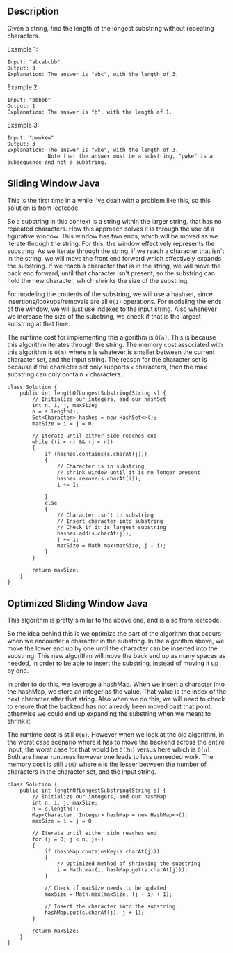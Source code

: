 ## Description

Given a string, find the length of the longest substring without repeating characters.

Example 1:

```
Input: "abcabcbb"
Output: 3 
Explanation: The answer is "abc", with the length of 3. 
```

Example 2:

```
Input: "bbbbb"
Output: 1
Explanation: The answer is "b", with the length of 1.
```

Example 3:

```
Input: "pwwkew"
Output: 3
Explanation: The answer is "wke", with the length of 3. 
             Note that the answer must be a substring, "pwke" is a subsequence and not a substring.
```

## Sliding Window Java

This is the first time in a while I've dealt with a problem like this, so this solution is from leetcode.

So a substring in this context is a string within the larger string, that has no repeated characters. How this approach solves it is through the use of a figurative window. This window has two ends, which will be moved as we iterate through the string. For this, the window effectively represents the substring. As we iterate through the string, if we reach a character that isn't in the string, we will move the front end forward which effectively expands the substring. If we reach a character that is in the string, we will move the back end forward, until that character isn't present, so the substring can hold the new character, which shrinks the size of the substring.

For modeling the contents of the substring, we will use a hashset, since insertions/lookups/removals are all `O(1)` operations. For modeling the ends of the window, we will just use indexes to the input string. Also whenever we increase the size of the substring, we check if that is the largest substring at that time.

The runtime cost for implementing this algorithm is `O(n)`. This is because this algorithm iterates through the string. The memory cost associated with this algorithm is `O(m)` where `m` is whatever is smaller between the current character set, and the input string. The reason for the character set is because if the character set only supports `x` characters, then the max substring can only contain `x` characters.

```
class Solution {
    public int lengthOfLongestSubstring(String s) {
        // Initialize our integers, and our hashSet
        int n, i, j, maxSize;
        n = s.length();
        Set<Character> hashes = new HashSet<>(); 
        maxSize = i = j = 0;
        
        // Iterate until either side reaches end
        while ((i < n) && (j < n))
        {
            if (hashes.contains(s.charAt(j)))
            {
                // Character is in substring
                // shrink window until it is no longer present
                hashes.remove(s.charAt(i));
                i += 1;

            }
            else
            {
                // Character isn't in substring
                // Insert character into substring
                // Check if it is largest substring
                hashes.add(s.charAt(j));
                j += 1;
                maxSize = Math.max(maxSize, j - i);
            }
        }
        
        return maxSize;
    }
}
```

## Optimized Sliding Window Java

This algorithm is pretty similar to the above one, and is also from leetcode.

So the idea behind this is we optimize the part of the algorithm that occurs when we encounter a character in the substring. In the algorithm above, we move the lower end up by one until the character can be inserted into the substring. This new algorithm will move the back end up as many spaces as needed, in order to be able to insert the substring, instead of moving it up by one.

In order to do this, we leverage a hashMap. When we insert a character into the hashMap, we store an integer as the value. That value is the index of the next character after that string. Also when we do this, we will need to check to ensure that the backend has not already been moved past that point, otherwise we could end up expanding the substring when we meant to shrink it.

The runtime cost is still `O(n)`. However when we look at the old algorithm, in the worst case scenario where it has to move the backend across the entire input, the worst case for that would be `O(2n)` versus here which is `O(n)`. Both are linear runtimes however one leads to less unneeded work. The memory cost is still `O(m)` where `m` is the lesser between the number of characters in the character set, and the input string.

```
class Solution {
    public int lengthOfLongestSubstring(String s) {
        // Initialize our integers, and our hashMap
        int n, i, j, maxSize;
        n = s.length();
        Map<Character, Integer> hashMap = new HashMap<>(); 
        maxSize = i = j = 0;
        
        // Iterate until either side reaches end
        for (j = 0; j < n; j++)
        {
        	if (hashMap.containsKey(s.charAt(j)))
        	{
                // Optimized method of shrinking the substring
        		i = Math.max(i, hashMap.get(s.charAt(j)));
        	}

            // Check if maxSize needs to be updated
        	maxSize = Math.max(maxSize, (j - i) + 1);
            
            // Insert the character into the substring
        	hashMap.put(s.charAt(j), j + 1);
        }
        
        return maxSize;
    }
}
```
